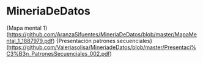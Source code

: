 # MineriaDeDatos
{Mapa mental 1}(https://github.com/AranzaSifuentes/MineriaDeDatos/blob/master/MapaMental_1_1887979.pdf)
{Presentación patrones secuenciales}(https://github.com/Valeriasolisa/MineriadeDatos/blob/master/Presentaci%C3%B3n_PatronesSecuenciales_002.pdf)
